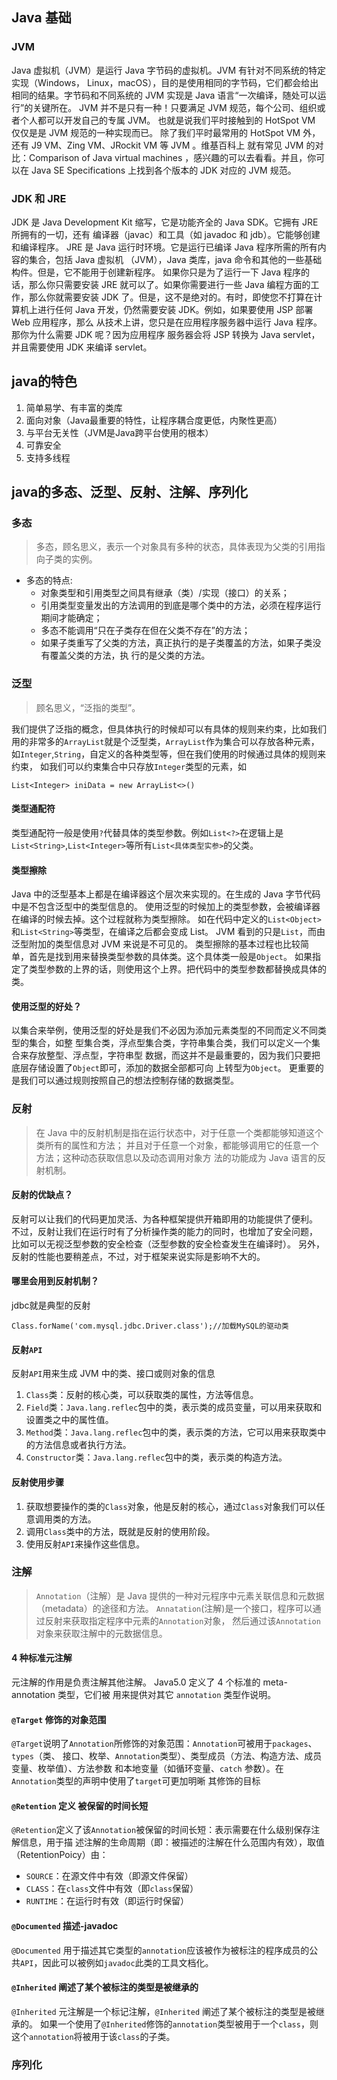 ## Java 基础

### JVM
Java 虚拟机（JVM）是运⾏ Java 字节码的虚拟机。JVM 有针对不同系统的特定实现（Windows，
Linux，macOS），⽬的是使⽤相同的字节码，它们都会给出相同的结果。字节码和不同系统的
JVM 实现是 Java 语⾔“⼀次编译，随处可以运⾏”的关键所在。
JVM 并不是只有⼀种！只要满⾜ JVM 规范，每个公司、组织或者个⼈都可以开发⾃⼰的专属
JVM。 也就是说我们平时接触到的 HotSpot VM 仅仅是是 JVM 规范的⼀种实现⽽已。
除了我们平时最常⽤的 HotSpot VM 外，还有 J9 VM、Zing VM、JRockit VM 等 JVM 。维基百科上
就有常⻅ JVM 的对⽐：Comparison of Java virtual machines ，感兴趣的可以去看看。并且，你可
以在 Java SE Specifications 上找到各个版本的 JDK 对应的 JVM 规范。

### JDK 和 JRE

JDK 是 Java Development Kit 缩写，它是功能⻬全的 Java SDK。它拥有 JRE 所拥有的⼀切，还有
编译器（javac）和⼯具（如 javadoc 和 jdb）。它能够创建和编译程序。
JRE 是 Java 运⾏时环境。它是运⾏已编译 Java 程序所需的所有内容的集合，包括 Java 虚拟机
（JVM），Java 类库，java 命令和其他的⼀些基础构件。但是，它不能⽤于创建新程序。
如果你只是为了运⾏⼀下 Java 程序的话，那么你只需要安装 JRE 就可以了。如果你需要进⾏⼀些
Java 编程⽅⾯的⼯作，那么你就需要安装 JDK 了。但是，这不是绝对的。有时，即使您不打算在计
算机上进⾏任何 Java 开发，仍然需要安装 JDK。例如，如果要使⽤ JSP 部署 Web 应⽤程序，那么
从技术上讲，您只是在应⽤程序服务器中运⾏ Java 程序。那你为什么需要 JDK 呢？因为应⽤程序
服务器会将 JSP 转换为 Java servlet，并且需要使⽤ JDK 来编译 servlet。

## <div id="java_ts">java的特色</div>
1. 简单易学、有丰富的类库
2. 面向对象（Java最重要的特性，让程序耦合度更低，内聚性更高）
3. 与平台无关性（JVM是Java跨平台使用的根本）
4. 可靠安全
5. 支持多线程

## <div id="java_dt">java的多态、泛型、反射、注解、序列化</div>

### 多态
> 多态，顾名思义，表示⼀个对象具有多种的状态，具体表现为⽗类的引⽤指向⼦类的实例。

- 多态的特点:
  - 对象类型和引⽤类型之间具有继承（类）/实现（接⼝）的关系；
  - 引⽤类型变量发出的⽅法调⽤的到底是哪个类中的⽅法，必须在程序运⾏期间才能确定；
  - 多态不能调⽤“只在⼦类存在但在⽗类不存在”的⽅法；
  - 如果⼦类重写了⽗类的⽅法，真正执⾏的是⼦类覆盖的⽅法，如果⼦类没有覆盖⽗类的⽅法，执 ⾏的是⽗类的⽅法。

### 泛型
> 顾名思义，“泛指的类型”。

我们提供了泛指的概念，但具体执行的时候却可以有具体的规则来约束，比如我们用的非常多的`ArrayList`就是个泛型类，`ArrayList`作为集合可以存放各种元素，
如`Integer`,`String`，自定义的各种类型等，但在我们使用的时候通过具体的规则来约束，
如我们可以约束集合中只存放`Integer`类型的元素，如
~~~
List<Integer> iniData = new ArrayList<>()
~~~

#### 类型通配符

类型通配符一般是使用`?`代替具体的类型参数。例如`List<?>`在逻辑上是`List<String>`,`List<Integer>`等所有`List<具体类型实参>`的父类。

#### 类型擦除

Java 中的泛型基本上都是在编译器这个层次来实现的。在生成的 Java 字节代码中是不包含泛型中的类型信息的。
使用泛型的时候加上的类型参数，会被编译器在编译的时候去掉。这个过程就称为类型擦除。
如在代码中定义的`List<Object>`和`List<String>`等类型，在编译之后都会变成 List。
JVM 看到的只是`List`，而由泛型附加的类型信息对 JVM 来说是不可见的。
类型擦除的基本过程也比较简单，首先是找到用来替换类型参数的具体类。这个具体类一般是`Object`。
如果指定了类型参数的上界的话，则使用这个上界。把代码中的类型参数都替换成具体的类。

#### 使用泛型的好处？

以集合来举例，使用泛型的好处是我们不必因为添加元素类型的不同而定义不同类型的集合，如整
型集合类，浮点型集合类，字符串集合类，我们可以定义一个集合来存放整型、浮点型，字符串型
数据，而这并不是最重要的，因为我们只要把底层存储设置了`Object`即可，添加的数据全部都可向
上转型为`Object`。 更重要的是我们可以通过规则按照自己的想法控制存储的数据类型。

### 反射
> 在 Java 中的反射机制是指在运行状态中，对于任意一个类都能够知道这个类所有的属性和方法；
并且对于任意一个对象，都能够调用它的任意一个方法；这种动态获取信息以及动态调用对象方
法的功能成为 Java 语言的反射机制。

#### 反射的优缺点？
反射可以让我们的代码更加灵活、为各种框架提供开箱即⽤的功能提供了便利。
不过，反射让我们在运⾏时有了分析操作类的能⼒的同时，也增加了安全问题，
⽐如可以⽆视泛型参数的安全检查（泛型参数的安全检查发⽣在编译时）。
另外，反射的性能也要稍差点，不过，对于框架来说实际是影响不⼤的。

#### 哪里会用到反射机制？
jdbc就是典型的反射
~~~
Class.forName('com.mysql.jdbc.Driver.class');//加载MySQL的驱动类
~~~

#### 反射`API`
反射`API`用来生成 JVM 中的类、接口或则对象的信息
1. `Class`类：反射的核心类，可以获取类的属性，方法等信息。
2. `Field`类：`Java.lang.reflec`包中的类，表示类的成员变量，可以用来获取和设置类之中的属性值。
3. `Method`类：`Java.lang.reflec`包中的类，表示类的方法，它可以用来获取类中的方法信息或者执行方法。
4. `Constructor`类：`Java.lang.reflec`包中的类，表示类的构造方法。

#### 反射使用步骤
1. 获取想要操作的类的`Class`对象，他是反射的核心，通过`Class`对象我们可以任意调用类的方法。
2. 调用`Class`类中的方法，既就是反射的使用阶段。
3. 使用反射`API`来操作这些信息。

### 注解
> `Annotation`（注解）是 Java 提供的一种对元程序中元素关联信息和元数据（metadata）的途径和方法。
> `Annatation`(注解)是一个接口，程序可以通过反射来获取指定程序中元素的`Annotation`对象，
> 然后通过该`Annotation`对象来获取注解中的元数据信息。

#### 4 种标准元注解

元注解的作用是负责注解其他注解。 Java5.0 定义了 4 个标准的 meta-annotation 类型，它们被
用来提供对其它 `annotation` 类型作说明。

#### `@Target` 修饰的对象范围

`@Target`说明了`Annotation`所修饰的对象范围：`Annotation`可被用于`packages`、`types`（类、
接口、枚举、`Annotation`类型）、类型成员（方法、构造方法、成员变量、枚举值）、方法参数
和本地变量（如循环变量、`catch` 参数）。在`Annotation`类型的声明中使用了`target`可更加明晰
其修饰的目标

#### `@Retention` 定义 被保留的时间长短

`@Retention`定义了该`Annotation`被保留的时间长短：表示需要在什么级别保存注解信息，用于描
述注解的生命周期（即：被描述的注解在什么范围内有效），取值（RetentionPoicy）由：
- `SOURCE`：在源文件中有效（即源文件保留）
- `CLASS`：在`class`文件中有效（即`class`保留）
- `RUNTIME`：在运行时有效（即运行时保留）

#### `@Documented` 描述-javadoc

`@Documented` 用于描述其它类型的`annotation`应该被作为被标注的程序成员的公共`API`，因此可以被例如`javadoc`此类的工具文档化。

#### `@Inherited` 阐述了某个被标注的类型是被继承的

`@Inherited` 元注解是一个标记注解，`@Inherited` 阐述了某个被标注的类型是被继承的。
如果一个使用了`@Inherited`修饰的`annotation`类型被用于一个`class`，则这个`annotation`将被用于该`class`的子类。

### 序列化
